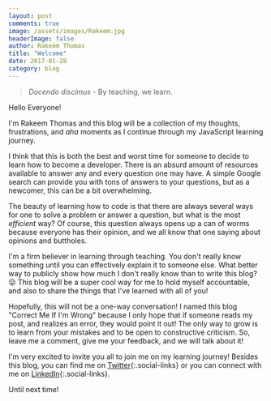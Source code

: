 ```yaml
---
layout: post
comments: true
image: /assets/images/Rakeem.jpg
headerImage: false
author: Rakeem Thomas
title: "Welcome"
date: 2017-01-28
category: blog
---
```


> *Docendo discimus* - By teaching, we learn.

Hello Everyone!

I'm Rakeem Thomas and this blog will be a collection of my thoughts, frustrations, and _aha_ moments as I continue through my JavaScript learning journey.

I think that this is both the best and worst time for someone to decide to learn how to become a developer. There is an absurd amount of resources available to answer any and every question one may have. A simple Google search can provide you with tons of answers to your questions, but as a newcomer, this can be a bit overwhelming.

The beauty of learning how to code is that there are always several ways for one to solve a problem or answer a question, but what is the most _efficient_ way? Of course, this question always opens up a can of worms because everyone has their opinion, and we all know that one saying about opinions and buttholes.

I'm a firm believer in learning through teaching. You don't really know something until you can effectively explain it to someone else. What better way to publicly show how much I don't really know than to write this blog? :stuck_out_tongue: This blog will be a super cool way for me to hold myself accountable, and also to share the things that I've learned with all of you!

Hopefully, this will not be a one-way conversation! I named this blog "Correct Me If I'm Wrong" because I only hope that if someone reads my post, and realizes an error, they would point it out! The only way to grow is to learn from your mistakes and to be open to constructive criticism. So, leave me a comment, give me your feedback, and we will talk about it!

I'm very excited to invite you all to join me on my learning journey! Besides this blog, you can find me on [Twitter](https://twitter.com/rthom4s){:.social-links} or you can connect with me on [LinkedIn](https://www.linkedin.com/in/rakeem-thomas-b3295999?trk=hp-identity-name){:.social-links}.

Until next time!








